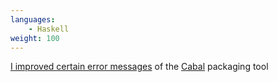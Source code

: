 ```yaml
---
languages:
    - Haskell
weight: 100
---
```


[I improved certain error messages][cabal-errs] of the [Cabal][cabal] packaging
tool

[cabal]: https://www.haskell.org/cabal/
[cabal-errs]: https://github.com/haskell/cabal/pull/1824
